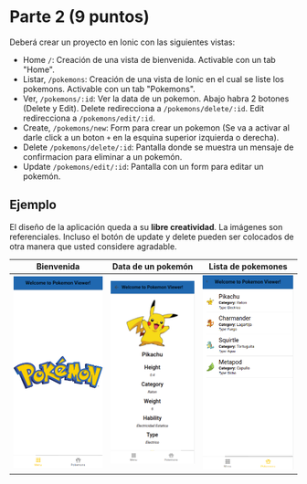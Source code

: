 # Parte 2 (9 puntos)
Deberá crear un proyecto en Ionic con las siguientes vistas:

- Home `/`: Creación de una vista de bienvenida. Activable con un tab "Home".
- Listar, `/pokemons`: Creación de una vista de Ionic en el cual se liste los pokemons. Activable con un tab "Pokemons".
- Ver, `/pokemons/:id`: Ver la data de un pokemon. Abajo habra 2 botones (Delete y Edit). Delete redirecciona a `/pokemons/delete/:id`. Edit redirecciona a `/pokemons/edit/:id`.
- Create, `/pokemons/new`: Form para crear un pokemon (Se va a activar al darle click a un boton `+` en la esquina superior izquierda o derecha).
- Delete `/pokemons/delete/:id`: Pantalla donde se muestra un mensaje de confirmacion para eliminar a un pokemón.
- Update `/pokemons/edit/:id`: Pantalla con un form para editar un pokemón.

## Ejemplo
El diseño de la aplicación queda a su **libre creatividad**. La imágenes son referenciales. Incluso el botón de update y delete pueden ser colocados de otra manera que usted considere agradable.

| Bienvenida  | Data de un pokemón    | Lista de pokemones  |
|-------------|-----------------------|---------------------|
|![](./figs/home.png)|![](./figs/pokemon-detail.png)|![](./figs/pokemon-list.png)|



